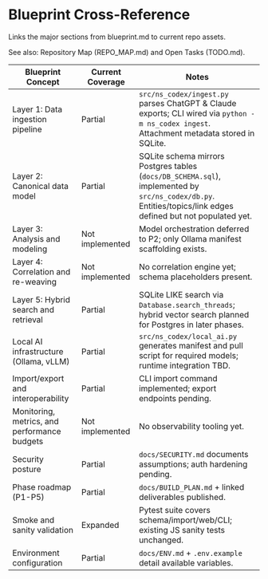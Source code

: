 # Blueprint Cross-Reference

Links the major sections from blueprint.md to current repo assets.

See also: Repository Map (REPO_MAP.md) and Open Tasks (TODO.md).

| Blueprint Concept | Current Coverage | Notes |
| --- | --- | --- |
| Layer 1: Data ingestion pipeline | Partial | `src/ns_codex/ingest.py` parses ChatGPT & Claude exports; CLI wired via `python -m ns_codex ingest`. Attachment metadata stored in SQLite. |
| Layer 2: Canonical data model | Partial | SQLite schema mirrors Postgres tables (`docs/DB_SCHEMA.sql`), implemented by `src/ns_codex/db.py`. Entities/topics/link edges defined but not populated yet. |
| Layer 3: Analysis and modeling | Not implemented | Model orchestration deferred to P2; only Ollama manifest scaffolding exists. |
| Layer 4: Correlation and re-weaving | Not implemented | No correlation engine yet; schema placeholders present. |
| Layer 5: Hybrid search and retrieval | Partial | SQLite LIKE search via `Database.search_threads`; hybrid vector search planned for Postgres in later phases. |
| Local AI infrastructure (Ollama, vLLM) | Partial | `src/ns_codex/local_ai.py` generates manifest and pull script for required models; runtime integration TBD. |
| Import/export and interoperability | Partial | CLI import command implemented; export endpoints pending. |
| Monitoring, metrics, and performance budgets | Not implemented | No observability tooling yet. |
| Security posture | Partial | `docs/SECURITY.md` documents assumptions; auth hardening pending. |
| Phase roadmap (P1-P5) | Partial | `docs/BUILD_PLAN.md` + linked deliverables published. |
| Smoke and sanity validation | Expanded | Pytest suite covers schema/import/web/CLI; existing JS sanity tests unchanged. |
| Environment configuration | Partial | `docs/ENV.md` + `.env.example` detail available variables. |
